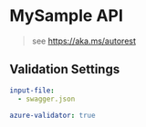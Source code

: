 ﻿# MySample API

> see https://aka.ms/autorest

## Validation Settings

```yaml
input-file:
  - swagger.json

azure-validator: true
```
